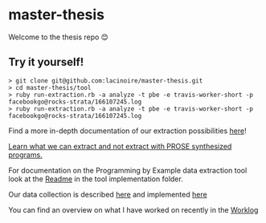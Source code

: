 # master-thesis

Welcome to the thesis repo 😊

## Try it yourself!

``` shell
> git clone git@github.com:lacinoire/master-thesis.git
> cd master-thesis/tool
> ruby run-extraction.rb -a analyze -t pbe -e travis-worker-short -p facebookgo@rocks-strata/166107245.log
> ruby run-extraction.rb -a analyze -t pbe -e travis-worker-short -p facebookgo@rocks-strata/166107245.log
```

Find a more in-depth documentation of our extraction possibilities [here](tool/readme.md)!

[Learn what we can extract and not extract with PROSE synthesized programs.](docs/what-can-we-extract.md)

For documentation on the Programming by Example data extraction tool look at the [Readme](pbe-extraction-buildlogs/Readme.md) in the tool implementation folder.

Our data collection is described [here](data-collection/data-collection.md) and implemented [here](data-collection/collect-travis-logs.rb)

You can find an overview on what I have worked on recently in the  [Worklog](docs/worklog.md)
